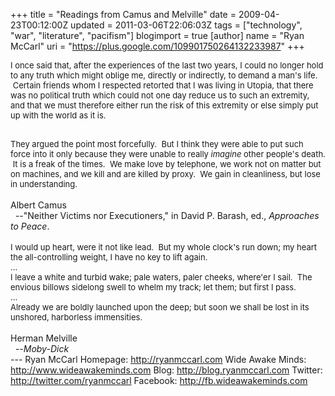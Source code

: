 +++
title = "Readings from Camus and Melville"
date = 2009-04-23T00:12:00Z
updated = 2011-03-06T22:06:03Z
tags = ["technology", "war", "literature", "pacifism"]
blogimport = true
[author]
	name = "Ryan McCarl"
	uri = "https://plus.google.com/109901750264132233987"
+++

<span class="Apple-style-span" style="font-size: small;">I once said that, after the experiences of the last two years, I could no longer hold to any truth which might oblige me, directly or indirectly, to demand a man's life.  Certain friends whom I respected retorted that I was living in Utopia, that there was no political truth which could not one day reduce us to such an extremity, and that we must therefore either run the risk of this extremity or else simply put up with the world as it is.</span><div><span class="Apple-style-span" style="font-size: small;"><br /></span></div><div><span class="Apple-style-span" style="font-size: small;">They argued the point most forcefully.  But I think they were able to put such force into it only because they were unable to really </span><span class="Apple-style-span" style="font-style: italic;"><span class="Apple-style-span" style="font-size: small;">imagine</span></span><span class="Apple-style-span" style="font-size: small;"> other people's death.  It is a freak of the times.  We make love by telephone, we work not on matter but on machines, and we kill and are killed by proxy.  We gain in cleanliness, but lose in understanding.</span></div><div><br /></div><div>Albert Camus</div><div>  --"Neither Victims nor Executioners," in David P. Barash, ed., <span class="Apple-style-span" style="font-style: italic;">Approaches to Peace</span>.</div><div><br /></div><div><span class="Apple-style-span" style="font-size: small;">I would up heart, were it not like lead.  But my whole clock's run down; my heart the all-controlling weight, I have no key to lift again.</span></div><div><span class="Apple-style-span" style="font-size: small;">...</span></div><div><span class="Apple-style-span" style="font-size: small;">I leave a white and turbid wake; pale waters, paler cheeks, where'er I sail.  The envious billows sidelong swell to whelm my track; let them; but first I pass.</span></div><div><span class="Apple-style-span" style="font-size: small;">...</span></div><div><span class="Apple-style-span" style="font-size: small;">Already we are boldly launched upon the deep; but soon we shall be lost in its unshored, harborless immensities.</span></div><div><br /></div><div>Herman Melville</div><div>  --<span class="Apple-style-span" style="font-style: italic;">Moby-Dick</span></div><div class="blogger-post-footer">---
Ryan McCarl
Homepage: http://ryanmccarl.com
Wide Awake Minds: http://www.wideawakeminds.com
Blog: http://blog.ryanmccarl.com
Twitter: http://twitter.com/ryanmccarl
Facebook: http://fb.wideawakeminds.com</div>
